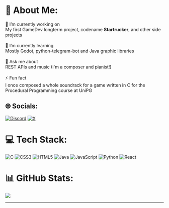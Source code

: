 # 💫 About Me:
🔭 I’m currently working on<br>My first GameDev longterm project,  codename **Startrucker**, and other side projects<br><br>🌱 I’m currently learning<br>Mostly Godot, python-telegram-bot and Java graphic libraries<br><br>💬 Ask me about<br>REST APIs and music (I'm a composer and pianist!)<br><br>⚡ Fun fact<br>I once composed a whole soundrack for a game written in C for the Procedural Programming course at UniPG


## 🌐 Socials:
[![Discord](https://img.shields.io/badge/Discord-%237289DA.svg?logo=discord&logoColor=white)](https://discord.gg/alteyth) [![X](https://img.shields.io/badge/X-black.svg?logo=X&logoColor=white)](https://x.com/alteyth) 

# 💻 Tech Stack:
![C](https://img.shields.io/badge/c-%2300599C.svg?style=for-the-badge&logo=c&logoColor=white) ![CSS3](https://img.shields.io/badge/css3-%231572B6.svg?style=for-the-badge&logo=css3&logoColor=white) ![HTML5](https://img.shields.io/badge/html5-%23E34F26.svg?style=for-the-badge&logo=html5&logoColor=white) ![Java](https://img.shields.io/badge/java-%23ED8B00.svg?style=for-the-badge&logo=openjdk&logoColor=white) ![JavaScript](https://img.shields.io/badge/javascript-%23323330.svg?style=for-the-badge&logo=javascript&logoColor=%23F7DF1E) ![Python](https://img.shields.io/badge/python-3670A0?style=for-the-badge&logo=python&logoColor=ffdd54) ![React](https://img.shields.io/badge/react-%2320232a.svg?style=for-the-badge&logo=react&logoColor=%2361DAFB)
# 📊 GitHub Stats:
![](https://github-readme-stats.vercel.app/api/top-langs/?username=alteyth&theme=dark&hide_border=false&include_all_commits=false&count_private=false&layout=compact)

---


<!-- Proudly created with GPRM ( https://gprm.itsvg.in ) -->
